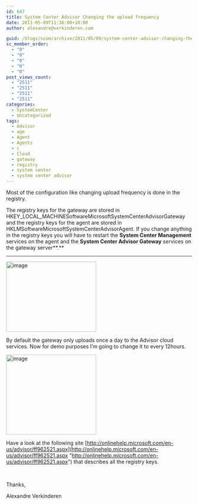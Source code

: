 ```yaml
---
id: 647
title: System Center Advisor Changing the upload frequency
date: 2011-05-09T11:36:00+10:00
author: alexandre@verkinderen.com

guid: /blogs/scom/archive/2011/05/09/system-center-advisor-changing-the-upload-frequency.aspx
sc_member_order:
  - "0"
  - "0"
  - "0"
  - "0"
  - "0"
post_views_count:
  - "2511"
  - "2511"
  - "2511"
  - "2511"
categories:
  - SystemCenter
  - Uncategorized
tags:
  - Advisor
  - age
  - Agent
  - Agents
  - c
  - Cloud
  - gateway
  - registry
  - system center
  - system center advisor
---
```

Most of the configuration like changing upload frequency is done in the registry.

The registry keys for the gateway are stored in HKEY\_LOCAL\_MACHINESoftwareMicrosoftSystemCenterAdvisorGateway and the registry keys for the agent are stored in HKLMSoftwareMicrosoftSystemCenterAdvisorAgent. If you change anything in the registry keys you will have to restart the **System Center Management** services on the agent and the **System Center Advisor Gateway** services on the gateway server**.**

****

[<img style="border-bottom: 0px;border-left: 0px;margin: 0px;padding-left: 0px;padding-right: 0px;border-top: 0px;border-right: 0px;padding-top: 0px" border="0" alt="image" src="https://mscloudstorage.blob.core.windows.net/mscloudstorage//2012/06/image_thumb_4EB7F998.png" width="244" height="191" />](http://scug.be/scom/files/2012/06/image_5068C56C.png)

By default the gateway only uploads once a day to the Advisor cloud services. Now for demo purposes I’m going to change it to every 12hours.

[<img style="border-bottom: 0px;border-left: 0px;margin: 0px;padding-left: 0px;padding-right: 0px;border-top: 0px;border-right: 0px;padding-top: 0px" border="0" alt="image" src="https://mscloudstorage.blob.core.windows.net/mscloudstorage//2012/06/image_thumb_13F050C2.png" width="244" height="217" />](http://scug.be/scom/files/2012/06/image_42B60964.png)

Have a look at the following site [http://onlinehelp.microsoft.com/en-us/advisor/ff962521.aspx](http://onlinehelp.microsoft.com/en-us/advisor/ff962521.aspx "http://onlinehelp.microsoft.com/en-us/advisor/ff962521.aspx") that describes all the registry keys.

&#160;

Thanks,

Alexandre Verkinderen
